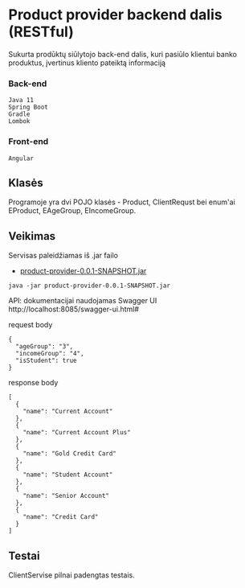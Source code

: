 # Product provider backend dalis (RESTful)

Sukurta prodūktų siūlytojo back-end dalis, kuri pasiūlo klientui banko produktus, įvertinus kliento pateiktą informaciją


### Back-end
```
Java 11
Spring Boot 
Gradle
Lombok 
```
### Front-end
```
Angular
```
## Klasės
Programoje yra dvi POJO klasės - Product, ClientRequst bei enum'ai EProduct, EAgeGroup, EIncomeGroup.

## Veikimas
Servisas paleidžiamas iš .jar failo
* [product-provider-0.0.1-SNAPSHOT.jar](https://github.com/SergejJerma/product-provider/blob/master/product-provider-0.0.1-SNAPSHOT.zip) 
```
java -jar product-provider-0.0.1-SNAPSHOT.jar
```
API: dokumentacijai naudojamas Swagger UI http://localhost:8085/swagger-ui.html#

request body
```
{
  "ageGroup": "3",
  "incomeGroup": "4",
  "isStudent": true
}
```
response body
```
[
  {
    "name": "Current Account"
  },
  {
    "name": "Current Account Plus"
  },
  {
    "name": "Gold Credit Card"
  },
  {
    "name": "Student Account"
  },
  {
    "name": "Senior Account"
  },
  {
    "name": "Credit Card"
  }
]
```
  
## Testai
ClientServise pilnai padengtas testais.
